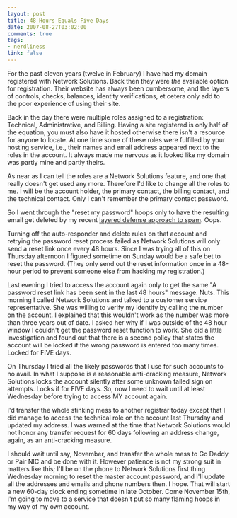 ```yaml
--- 
layout: post
title: 48 Hours Equals Five Days
date: 2007-08-27T03:02:00
comments: true
tags:
- nerdliness
link: false
---
```

For the past eleven years (twelve in February) I have had my domain registered with Network Solutions.  Back then they were _the_ available option for registration.  Their website has always been cumbersome, and the layers of controls, checks, balances, identity verifications, et cetera only add to the poor experience of using their site.

Back in the day there were multiple roles assigned to a registration: Technical, Administrative, and Billing.  Having a site registered is only half of the equation, you must also have it hosted otherwise there isn't a resource for anyone to locate.  At one time some of these roles were fulfilled by your hosting service, i.e., their names and email address appeared next to the roles in the account.  It always made me nervous as it looked like my domain was partly mine and partly theirs.

As near as I can tell the roles are a Network Solutions feature, and one that really doesn't get used any more.  Therefore I'd like to change all the roles to me.  I will be the account holder, the primary contact, the billing contact, and the technical contact.  Only I can't remember the primary contact password.

So I went through the "reset my password" hoops only to have the resulting email get deleted by my recent <a href="http://www.zanshin.net/blogs/001309.html" title="Layered Defense">layered defense approach to spam</a>.  Oops.

Turning off the auto-responder and delete rules on that account and retrying the password reset process failed as Network Solutions will only send a reset link once every 48 hours.  Since I was trying all of this on Thursday afternoon I figured sometime on Sunday would be a safe bet to reset the password.  (They only send out the reset information once in a 48-hour period to prevent someone else from hacking my registration.)

Last evening I tried to access the account again only to get the same "A password reset link has been sent in the last 48 hours" message.  Nuts.  This morning I called Network Solutions and talked to a customer service representative.  She was willing to verify my identify by calling the number on the account.  I explained that this wouldn't work as the number was more than three years out of date.  I asked her why if I was outside of the 48 hour window I couldn't get the password reset function to work.  She did a little investigation and found out that there is a second policy that states the account will be locked if the wrong password is entered too many times.  Locked for FIVE days.

On Thursday I tried all the likely passwords that I use for such accounts to no avail.  In what I suppose is a reasonable anti-cracking measure, Network Solutions locks the account silently after some unknown failed sign on attempts.  Locks if for FIVE days.  So, now I need to wait until at least Wednesday before trying to access MY account again.

I'd transfer the whole stinking mess to another registrar today except that I did manage to access the technical role on the account last Thursday and updated my address.  I was warned at the time that Network Solutions would not honor any transfer request for 60 days following an address change, again, as an anti-cracking measure.

I should wait until say, November, and transfer the whole mess to Go Daddy or Pair NIC and be done with it.  However patience is not my strong suit in matters like this; I'll be on the phone to Network Solutions first thing Wednesday morning to reset the master account password, and I'll update all the addresses and emails and phone numbers then.  I hope.  That will start a new 60-day clock ending sometime in late October.  Come November 15th, I'm going to move to a service that doesn't put so many flaming hoops in my way of my own account.
